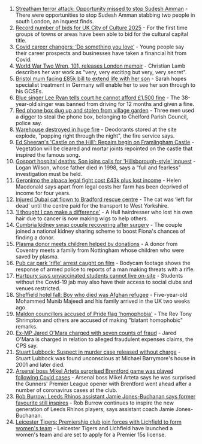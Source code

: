 1. [Streatham terror attack: Opportunity missed to stop Sudesh Amman](https://www.bbc.co.uk/news/uk-england-london-58281243) - There were opportunities to stop Sudesh Amman stabbing two people in south London, an inquest finds.
2. [Record number of bids for UK City of Culture 2025](https://www.bbc.co.uk/news/uk-england-58272630) - For the first time groups of towns or areas have been able to bid for the cultural capital title.
3. [Covid career changers: ‘Do something you love’](https://www.bbc.co.uk/news/business-58273913) - Young people say their career prospects and businesses have taken a financial hit from Covid.
4. [World War Two Wren, 101, releases London memoir](https://www.bbc.co.uk/news/uk-england-london-58271337) - Christian Lamb describes her war work as "very, very exciting but very, very secret".
5. [Bristol mum facing £85k bill to extend life with her son](https://www.bbc.co.uk/news/uk-england-bristol-58017220) - Sarah hopes specialist treatment in Germany will enable her to see her son through to his GCSEs.
6. [Blue singer Lee Ryan tells court he cannot afford £1,500 fine](https://www.bbc.co.uk/news/uk-england-cambridgeshire-58274941) - The 38-year-old singer was banned from driving for 12 months and given a fine.
7. [Red phone box dug up and stolen from village garden](https://www.bbc.co.uk/news/uk-england-manchester-58280733) - Three men used a digger to steal the phone box, belonging to Chelford Parish Council, police say.
8. [Warehouse destroyed in huge fire](https://www.bbc.co.uk/news/uk-england-coventry-warwickshire-58279006) - Deodorants stored at the site explode, "popping right through the night", the fire service says.
9. [Ed Sheeran's 'Castle on the Hill': Repairs begin on Framlingham Castle](https://www.bbc.co.uk/news/uk-england-suffolk-58271839) - Vegetation will be cleared and mortar joints repointed on the castle that inspired the famous song.
10. [Gosport hospital deaths: Son joins calls for 'Hillsborough-style' inquest](https://www.bbc.co.uk/news/uk-england-hampshire-58270719) - Logan Wilson, whose father died in 1998, says a "full and fearless" investigation must be held.
11. [Geronimo the alpaca legal fight cost £43k plus lost income](https://www.bbc.co.uk/news/uk-england-bristol-58274260) - Helen Macdonald says apart from legal costs her farm has been deprived of income for four years.
12. [Injured Dubai cat flown to Bradford rescue centre](https://www.bbc.co.uk/news/uk-england-leeds-58273901) - The cat was ‘left for dead’ until the centre paid for the transport to West Yorkshire.
13. ['I thought I can make a difference'](https://www.bbc.co.uk/news/uk-england-humber-58274021) - A Hull hairdresser who lost his own hair due to cancer is now making wigs to help others.
14. [Cumbria kidney swap couple recovering after surgery](https://www.bbc.co.uk/news/uk-england-cumbria-58272857) - The couple joined a national kidney sharing scheme to boost Fiona's chances of finding a donor.
15. [Plasma donor meets children helped by donations](https://www.bbc.co.uk/news/uk-england-coventry-warwickshire-58261942) - A donor from Coventry meets a family from Nottingham whose children who were saved by plasma.
16. [Pub car park 'rifle' arrest caught on film](https://www.bbc.co.uk/news/uk-england-norfolk-58258077) - Bodycam footage shows the response of armed police to reports of a man making threats with a rifle.
17. [Hartpury says unvaccinated students cannot live on-site](https://www.bbc.co.uk/news/uk-england-gloucestershire-58281872) - Students without the Covid-19 jab may also have their access to social clubs and venues restricted.
18. [Sheffield hotel fall: Boy who died was Afghan refugee](https://www.bbc.co.uk/news/uk-england-south-yorkshire-58269533) - Five-year-old Mohammed Munib Majeedi and his family arrived in the UK two weeks ago.
19. [Maldon councillors accused of Pride flag 'homophobia'](https://www.bbc.co.uk/news/uk-england-essex-58279641) - The Rev Tony Shrimpton and others are accused of making "blatant homophobic" remarks.
20. [Ex-MP Jared O'Mara charged with seven counts of fraud](https://www.bbc.co.uk/news/uk-england-south-yorkshire-58272878) - Jared O'Mara is charged in relation to alleged fraudulent expenses claims, the CPS say.
21. [Stuart Lubbock: Suspect in murder case released without charge](https://www.bbc.co.uk/news/uk-england-essex-58273900) - Stuart Lubbock was found unconscious at Michael Barrymore's house in 2001 and later died.
22. [Arsenal boss Mikel Arteta surprised Brentford game was played following Covid cases](https://www.bbc.co.uk/sport/football/58279516) - Arsenal boss Mikel Arteta says he was surprised the Gunners' Premier League opener with Brentford went ahead after a number of coronavirus cases at the club.
23. [Rob Burrow: Leeds Rhinos assistant Jamie Jones-Buchanan says former favourite still inspires](https://www.bbc.co.uk/sport/rugby-league/58280346) - Rob Burrow continues to inspire the new generation of Leeds Rhinos players, says assistant coach Jamie Jones-Buchanan.
24. [Leicester Tigers: Premiership club join forces with Lichfield to form women's team](https://www.bbc.co.uk/sport/rugby-union/58281161) - Leicester Tigers and Lichfield have launched a women's team and are set to apply for a Premier 15s license.

